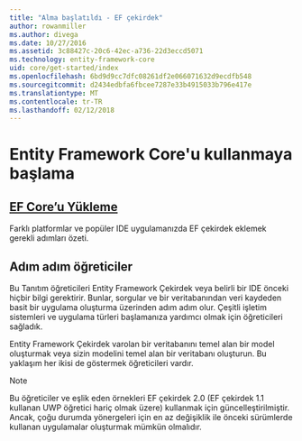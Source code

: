 ```yaml
---
title: "Alma başlatıldı - EF çekirdek"
author: rowanmiller
ms.author: divega
ms.date: 10/27/2016
ms.assetid: 3c88427c-20c6-42ec-a736-22d3eccd5071
ms.technology: entity-framework-core
uid: core/get-started/index
ms.openlocfilehash: 6bd9d9cc7dfc08261df2e066071632d9ecdfb548
ms.sourcegitcommit: d2434edbfa6fbcee7287e33b4915033b796e417e
ms.translationtype: MT
ms.contentlocale: tr-TR
ms.lasthandoff: 02/12/2018
---
```

# <a name="getting-started-with-entity-framework-core"></a>Entity Framework Core'u kullanmaya başlama

## <a name="installing-ef-coreinstallindexmd"></a>[EF Core’u Yükleme](install/index.md)

Farklı platformlar ve popüler IDE uygulamanızda EF çekirdek eklemek gerekli adımları özeti.

## <a name="step-by-step-tutorials"></a>Adım adım öğreticiler

Bu Tanıtım öğreticileri Entity Framework Çekirdek veya belirli bir IDE önceki hiçbir bilgi gerektirir. Bunlar, sorgular ve bir veritabanından veri kaydeden basit bir uygulama oluşturma üzerinden adım adım olur. Çeşitli işletim sistemleri ve uygulama türleri başlamanıza yardımcı olmak için öğreticileri sağladık.

Entity Framework Çekirdek varolan bir veritabanını temel alan bir model oluşturmak veya sizin modelini temel alan bir veritabanı oluşturun. Bu yaklaşım her ikisi de göstermek öğreticileri vardır.

> [!NOTE]  
> Bu öğreticiler ve eşlik eden örnekleri EF çekirdek 2.0 (EF çekirdek 1.1 kullanan UWP öğretici hariç olmak üzere) kullanmak için güncelleştirilmiştir. Ancak, çoğu durumda yönergeleri için en az değişiklik ile önceki sürümlerde kullanan uygulamalar oluşturmak mümkün olmalıdır. 
